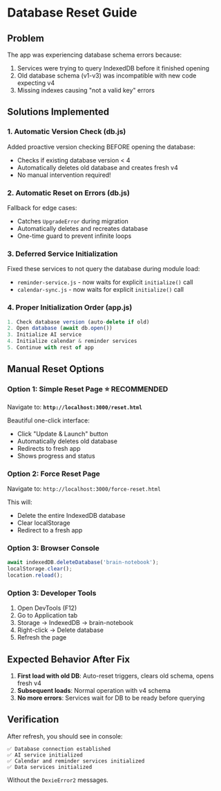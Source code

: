 # Database Reset Guide

## Problem

The app was experiencing database schema errors because:
1. Services were trying to query IndexedDB before it finished opening
2. Old database schema (v1-v3) was incompatible with new code expecting v4
3. Missing indexes causing "not a valid key" errors

## Solutions Implemented

### 1. Automatic Version Check (db.js)

Added proactive version checking BEFORE opening the database:
- Checks if existing database version < 4
- Automatically deletes old database and creates fresh v4
- No manual intervention required!

### 2. Automatic Reset on Errors (db.js)

Fallback for edge cases:
- Catches `UpgradeError` during migration
- Automatically deletes and recreates database
- One-time guard to prevent infinite loops

### 3. Deferred Service Initialization

Fixed these services to not query the database during module load:
- `reminder-service.js` - now waits for explicit `initialize()` call
- `calendar-sync.js` - now waits for explicit `initialize()` call

### 4. Proper Initialization Order (app.js)

```javascript
1. Check database version (auto-delete if old)
2. Open database (await db.open())
3. Initialize AI service
4. Initialize calendar & reminder services
5. Continue with rest of app
```

## Manual Reset Options

### Option 1: Simple Reset Page ⭐ RECOMMENDED

Navigate to: **`http://localhost:3000/reset.html`**

Beautiful one-click interface:
- Click "Update & Launch" button
- Automatically deletes old database
- Redirects to fresh app
- Shows progress and status

### Option 2: Force Reset Page

Navigate to: `http://localhost:3000/force-reset.html`

This will:
- Delete the entire IndexedDB database
- Clear localStorage
- Redirect to a fresh app

### Option 3: Browser Console
```javascript
await indexedDB.deleteDatabase('brain-notebook');
localStorage.clear();
location.reload();
```

### Option 3: Developer Tools
1. Open DevTools (F12)
2. Go to Application tab
3. Storage → IndexedDB → brain-notebook
4. Right-click → Delete database
5. Refresh the page

## Expected Behavior After Fix

1. **First load with old DB**: Auto-reset triggers, clears old schema, opens fresh v4
2. **Subsequent loads**: Normal operation with v4 schema
3. **No more errors**: Services wait for DB to be ready before querying

## Verification

After refresh, you should see in console:
```
✅ Database connection established
✅ AI service initialized
✅ Calendar and reminder services initialized
✅ Data services initialized
```

Without the `DexieError2` messages.

